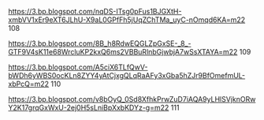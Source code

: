 
https://3.bp.blogspot.com/nqDS-ITsg0pFus1BJGXtH-xmbVV1xEr9eXT6JLhU-X9aL0GPfFh5jUqZChTMa_uyC-nOmqd6KA=m22 108

https://3.bp.blogspot.com/8B_h8RdwEQGLZpGxSE-_8_-GTF9V4sK11e68WrcluKP2kxQ6ms2VBBuRlnbGjwbjA7wSsXTAYA=m22 109

https://3.bp.blogspot.com/A5ciX6TLfQwV-bWDh6yWBS0ocKLn8ZYY4yAtCjxgQLqRaAFy3xGba5hZJr9BfOmefmUL-xbPcQ=m22 110

https://3.bp.blogspot.com/v8bOyQ_0Sd8XfhkPrwZuD7iAQA9yLHlSVjknORwY2K17grqGxWxU-2ej0H5sLniBpXxbKDYz-g=m22 111

